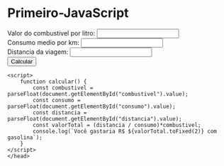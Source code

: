 # Primeiro-JavaScript
<!DOCTYPE html>

<html lang="pt-BR">
    
<head>
    <label for="combustivel">Valor do combustivel por litro:</label>
    <input type="number" id="combustivel"><br>
    <label for="consumo">Consumo medio por km:</label>
    <input type="number" id="consumo"><br>
    <label for="distancia">Distancia da viagem:</label>
    <input type="number" id="distancia"><br>
    <button onclick="calcular()">Calcular</button>
    <p id="resultado"></p>

    <script>
        function calcular() {
            const combustivel = parseFloat(document.getElementById("combustivel").value);
            const consumo = parseFloat(document.getElementById("consumo").value);
            const distancia = parseFloat(document.getElementById("distancia").value);
            const valorTotal = (distancia / consumo)*combustivel;
            console.log(`Você gastaria R$ ${valorTotal.toFixed(2)} com gasolina`);
        }
    </script>
    </head>
<body>
</body>
</html>

